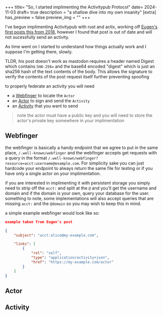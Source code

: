 +++
title= "So, I started implimenting the Activitypub Protocol"
date= 2024-11-03
draft= true
description = "a shallow dive into my own insanity"
[extra]
has_preview = false
preview_img = ""
+++

I've begun implimenting Activitypub with rust and actix, working off [Eugen's first posts this from 2018](https://blog.joinmastodon.org/2018/06/how-to-implement-a-basic-activitypub-server/), however I found that post is out of date and will not sucessfully send an activity.

As time went on I started to understand how things actually work and I suppose I'm getting there, slowly.

TLDR, his post doesn't work as mastodon requires a header named Digest which contains `SHA-256=` and the base64 encoded "digest" which is just an sha256 hash of the text contents of the body. This allows the signature to verify the contents of the post request itself further preventing spoofing 

to properly federate an activity you will need
- a [Webfinger](#webfinger) to locate the `Actor`
- an [Actor](#actor) to sign and send the `Activity`
- an [Activity](#activity) that you want to send

> note the actor must have a public key and you will need to store the actor's private key somewhere in your implimentation

## Webfinger

the webfinger is basically a handy endpoint that we agree to put in the same place, `/.well-known/webfinger` and the webfinger accepts get requests with a query in the format `/.well-known/webfinger?resource=acct:username@example.com`. For simplicity sake you can just hardcode your endpoint to always return the same file for testing or if you have only a single actor on your implimentation.

if you are interested in implimenting it with persistent storage you simply need to strip off the `acct:` and split at the `@` and you'll get the username and domain and if the domain is your own, query your database for the user. something to note, some implementations will also accept queries that are missing `acct:` and the `@domain` so you may wish to keep this in mind.

a simple example webfinger would look like so: 

```json
example taken from Eugen's post

{
	"subject": "acct:alice@my-example.com",

	"links": [
		{
			"rel": "self",
			"type": "application/activity+json",
			"href": "https://my-example.com/actor"
		}
	]
}
```



## Actor

## Activity